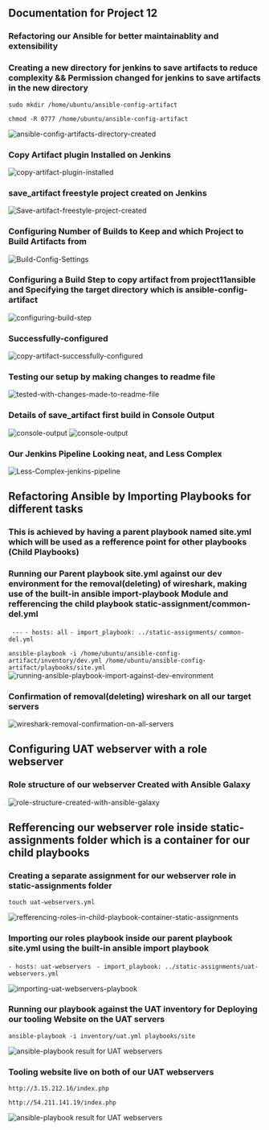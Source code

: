 ## **Documentation for Project 12**

### Refactoring our Ansible for better maintainablity and extensibility

### Creating a new directory for jenkins to save artifacts to reduce complexity && Permission changed for jenkins to save artifacts in the new directory

`sudo mkdir /home/ubuntu/ansible-config-artifact`

`chmod -R 0777 /home/ubuntu/ansible-config-artifact`

![ansible-config-artifacts-directory-created](./Images/Ansible-config-dir.png)

### Copy Artifact plugin Installed on Jenkins

![copy-artifact-plugin-installed](./Images/copy-artifacts-plugin.png)

### save_artifact freestyle project created on Jenkins

![Save-artifact-freestyle-project-created](./Images/save-artifacts-step1.png)

### Configuring Number of Builds to Keep and which Project to Build Artifacts from

![Build-Config-Settings](./Images/save-artifacts-step2.png)

### Configuring a Build Step to copy artifact from project11ansible and Specifying the target directory which is ansible-config-artifact

![configuring-build-step](./Images/save-artifacts-step3.png)

### Successfully-configured
![copy-artifact-successfully-configured](./Images/save-artifact-step4.png)

### Testing our setup by making changes to readme file
![tested-with-changes-made-to-readme-file](./Images/save-artifacts-step5.png)

### Details of save_artifact first build in Console Output
![console-output](./Images/Save-artifacts-step6.png)
![console-output](./Images/Save-artifacts-step7.png)

### Our Jenkins Pipeline Looking neat, and Less Complex
![Less-Complex-jenkins-pipeline](./Images/inventory&&galaxy-init.png)

## Refactoring Ansible by Importing Playbooks for different tasks

### This is achieved by having a parent playbook named site.yml which will be used as a refference point for other playbooks (Child Playbooks)

### Running our Parent playbook site.yml against our dev environment for the removal(deleting) of wireshark, making use of the built-in ansible import-playbook Module and refferencing the child playbook static-assignment/common-del.yml

` ---`
` - hosts: all `
` - import_playbook: ../static-assignments/ ` `common-del.yml `

` ansible-playbook -i /home/ubuntu/ansible-config-artifact/inventory/dev.yml /home/ubuntu/ansible-config-artifact/playbooks/site.yml `
![running-ansible-playbook-import-against-dev-environment](./Images/running_playbook-to-delete-wireshark.png)

### Confirmation of removal(deleting) wireshark on all our target servers

![wireshark-removal-confirmation-on-all-servers](./Images/wireshark-deletion-confirmation.png)

## Configuring UAT webserver with a role webserver

### Role structure of our webserver Created with Ansible Galaxy

![role-structure-created-with-ansible-galaxy](./Images/role-structure.png)

## Refferencing our webserver role inside static-assignments folder which is a container for our child playbooks

### Creating a separate assignment for our webserver role in static-assignments folder

`touch uat-webservers.yml`

![refferencing-roles-in-child-playbook-container-static-assignments](./Images/uat-webserver.png)

### Importing our roles playbook inside our parent playbook site.yml using the built-in ansible import playbook

`- hosts: uat-webservers `
` - import_playbook: ../static-assignments/uat-webservers.yml `

![importing-uat-webservers-playbook](./Images/import-playbook-to-site.yml.png)

### Running our playbook against the UAT inventory for Deploying our tooling Website on the UAT servers

`ansible-playbook -i inventory/uat.yml playbooks/site`

![ansible-playbook result for UAT webservers](./Images/deploying-tooling-on-webservers.png)

### Tooling website live on both of our UAT webservers

`http://3.15.212.16/index.php`

`http://54.211.141.19/index.php`

![ansible-playbook result for UAT webservers](./Images/tooling-website.png)
